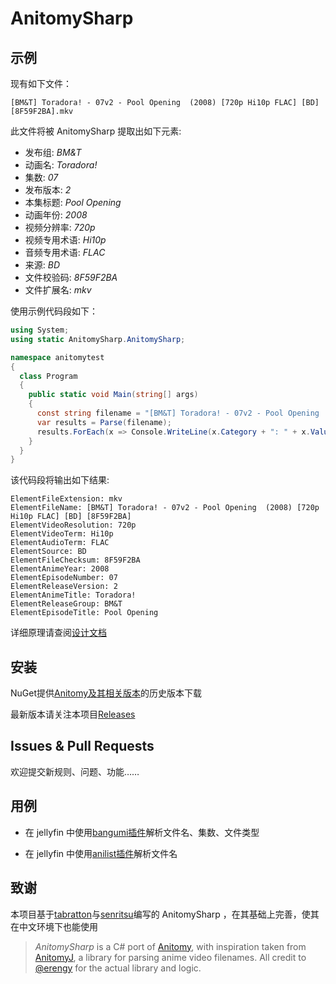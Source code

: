 # AnitomySharp

## 示例

现有如下文件：

    [BM&T] Toradora! - 07v2 - Pool Opening  (2008) [720p Hi10p FLAC] [BD] [8F59F2BA].mkv

此文件将被 AnitomySharp 提取出如下元素:

- 发布组: *BM&T*
- 动画名: *Toradora!*
- 集数: *07*
- 发布版本: *2*
- 本集标题: *Pool Opening*
- 动画年份: *2008*
- 视频分辨率: *720p*
- 视频专用术语: *Hi10p*
- 音频专用术语: *FLAC*
- 来源: *BD*
- 文件校验码: *8F59F2BA*
- 文件扩展名: *mkv*

使用示例代码段如下：

```csharp
using System;
using static AnitomySharp.AnitomySharp;

namespace anitomytest
{
  class Program
  {
    public static void Main(string[] args)
    {
      const string filename = "[BM&T] Toradora! - 07v2 - Pool Opening  (2008) [720p Hi10p FLAC] [BD] [8F59F2BA].mkv";
      var results = Parse(filename);
      results.ForEach(x => Console.WriteLine(x.Category + ": " + x.Value));
    }
  }
}
```

该代码段将输出如下结果:

```
ElementFileExtension: mkv
ElementFileName: [BM&T] Toradora! - 07v2 - Pool Opening  (2008) [720p Hi10p FLAC] [BD] [8F59F2BA]
ElementVideoResolution: 720p
ElementVideoTerm: Hi10p
ElementAudioTerm: FLAC
ElementSource: BD
ElementFileChecksum: 8F59F2BA
ElementAnimeYear: 2008
ElementEpisodeNumber: 07
ElementReleaseVersion: 2
ElementAnimeTitle: Toradora!
ElementReleaseGroup: BM&T
ElementEpisodeTitle: Pool Opening
```

详细原理请查阅[设计文档](design.md)

## 安装

NuGet提供[Anitomy及其相关版本](https://www.nuget.org/packages?q=Anitomy)的历史版本下载

最新版本请关注本项目[Releases](https://github.com/chu-shen/AnitomySharp/releases)

## Issues & Pull Requests

欢迎提交新规则、问题、功能……

## 用例

- 在 jellyfin 中使用[bangumi插件](https://github.com/kookxiang/jellyfin-plugin-bangumi)解析文件名、集数、文件类型

- 在 jellyfin 中使用[anilist插件](https://github.com/chu-shen/jellyfin-plugin-anilist-with-filter)解析文件名

## 致谢

本项目基于[tabratton](https://github.com/tabratton/AnitomySharp)与[senritsu](https://github.com/senritsu/AnitomySharp)编写的 AnitomySharp ，在其基础上完善，使其在中文环境下也能使用

>*AnitomySharp* is a C# port of [Anitomy](https://github.com/erengy/anitomy), with inspiration taken from [AnitomyJ](https://github.com/Vorror/anitomyJ), a library for parsing anime video filenames. All credit to [@erengy](https://github.com/erengy) for the actual library and logic.
